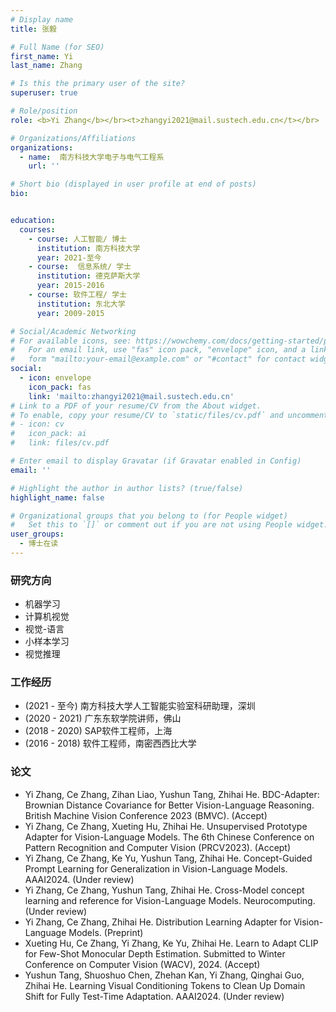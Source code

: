 ```yaml
---
# Display name
title: 张毅

# Full Name (for SEO)
first_name: Yi
last_name: Zhang

# Is this the primary user of the site?
superuser: true

# Role/position
role: <b>Yi Zhang</b></br><t>zhangyi2021@mail.sustech.edu.cn</t></br>

# Organizations/Affiliations
organizations:
  - name:  南方科技大学电子与电气工程系
    url: ''

# Short bio (displayed in user profile at end of posts)
bio:


education:
  courses:
    - course: 人工智能/ 博士
      institution: 南方科技大学
      year: 2021-至今
    - course:  信息系统/ 学士
      institution: 德克萨斯大学
      year: 2015-2016
    - course: 软件工程/ 学士
      institution: 东北大学
      year: 2009-2015

# Social/Academic Networking
# For available icons, see: https://wowchemy.com/docs/getting-started/page-builder/#icons
#   For an email link, use "fas" icon pack, "envelope" icon, and a link in the
#   form "mailto:your-email@example.com" or "#contact" for contact widget.
social:
  - icon: envelope
    icon_pack: fas
    link: 'mailto:zhangyi2021@mail.sustech.edu.cn'
# Link to a PDF of your resume/CV from the About widget.
# To enable, copy your resume/CV to `static/files/cv.pdf` and uncomment the lines below.
# - icon: cv
#   icon_pack: ai
#   link: files/cv.pdf

# Enter email to display Gravatar (if Gravatar enabled in Config)
email: ''

# Highlight the author in author lists? (true/false)
highlight_name: false

# Organizational groups that you belong to (for People widget)
#   Set this to `[]` or comment out if you are not using People widget.
user_groups:
  - 博士在读
---
```


### **研究方向**
* 机器学习
* 计算机视觉
* 视觉-语言
* 小样本学习
* 视觉推理

### **工作经历**
* (2021 - 至今) 南方科技大学人工智能实验室科研助理，深圳
* (2020 - 2021) 广东东软学院讲师，佛山
* (2018 - 2020) SAP软件工程师，上海
* (2016 - 2018) 软件工程师，南密西西比大学


### **论文**
* Yi Zhang, Ce Zhang, Zihan Liao, Yushun Tang, Zhihai He. BDC-Adapter: Brownian Distance Covariance for Better Vision-Language Reasoning. British Machine Vision Conference 2023 (BMVC).  (Accept)
*	Yi Zhang, Ce Zhang, Xueting Hu, Zhihai He. Unsupervised Prototype Adapter for Vision-Language Models. The 6th Chinese Conference on Pattern Recognition and Computer Vision (PRCV2023).  (Accept)
*	Yi Zhang, Ce Zhang, Ke Yu, Yushun Tang, Zhihai He. Concept-Guided Prompt Learning for Generalization in Vision-Language Models. AAAI2024.  (Under review)
*	Yi Zhang, Ce Zhang, Yushun Tang, Zhihai He. Cross-Model concept learning and reference for Vision-Language	Models. Neurocomputing.  (Under review)
*	Yi Zhang, Ce Zhang, Zhihai He. Distribution Learning Adapter for Vision-Language Models.  (Preprint)
*	Xueting Hu, Ce Zhang, Yi Zhang, Ke Yu, Zhihai He. Learn to Adapt CLIP for Few-Shot Monocular Depth Estimation. Submitted to Winter Conference on Computer Vision (WACV), 2024. (Accept)
*	Yushun Tang, Shuoshuo Chen, Zhehan Kan, Yi Zhang, Qinghai Guo, Zhihai He. Learning Visual Conditioning Tokens to Clean Up Domain Shift for Fully Test-Time Adaptation.  AAAI2024. (Under review)
